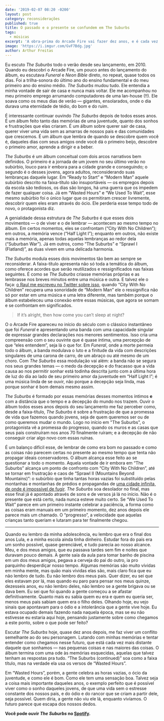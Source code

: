 ```yaml
---
date: '2019-02-07 08:20 -0200'
layout: post
category: reconsiderações
published: true
title: O passado e o presente se confundem em The Suburbs
tags:
  - músicas
excerpt: 'A obra-prima do Arcade Fire vai fazer dez anos, e é cada vez mais essencial.'
image: 'https://i.imgur.com/GvF7Bdg.jpg'
author: Arthur Freitas
---
```

Eu escuto _The Suburbs_ todo o verão desde seu lançamento, em 2010. Quando eu descobri o Arcade Fire, um pouco antes do lançamento do álbum, eu escutava _Funeral_ e _Neon Bible_ direto, no repeat, quase todos os dias. Foi a trilha-sonora do último ano do ensino fundamental e do meu primeiro ano do ensino médio. _The Suburbs_ mudou tudo. Ele entendia a minha vontade de sair de casa e nunca mais voltar. Ele me acompanhou no meu primeiro emprego arrumando computadores de uma lan-house (!!). Ele soava como os meus dias de verão — gigantes, ensolarados, onde o dia durava uma eternidade de tédio, do bom e do ruim.

É interessante continuar ouvindo _The Suburbs_ depois de todos esses anos. É um álbum feito tanto das memórias de uma juventude, quanto dos sonhos e frustrações que elas criaram. É um álbum sobre querer sair de casa, querer viver uma vida sem as amarras de nossos pais e das comunidades que crescemos. É um álbum que lembra de quando se descobre quem você é, daqueles dias com seus amigos onde você dá o primeiro beijo, descobre o primeiro amor, aprende a dirigir e a beber.

_The Suburbs_ é um álbum conceitual com dois arcos narrativos bem definidos. O primeiro é a jornada de um jovem no seu último verão no subúrbio, louco para ir embora para a cidade grande e conseguindo; o segundo é o desses jovens, agora adultos, reconsiderando suas lembranças daquele lugar. Em “Ready to Start” e “Modern Man” aquele subúrbio descrito na faixa-título são insuportáveis — os empregos depois da escola são tediosos, os dias são longos, há uma guerra que os impedem de fazer qualquer coisa. Já em “Wasted Hours” e “We Used To Wait”, esse mesmo subúrbio foi o único lugar que os permitiram crescer livremente, descobrir quem eles eram através do ócio. Ele perderia esse tempo todo de novo, o protagonista diz.

A genialidade dessa estrutura de _The Suburbs_ é que esses dois movimentos — o de viver e o de lembrar — acontecem ao mesmo tempo no álbum. Em certos momentos, eles se confrontam (“City With No Children”); em outros, a memória vence (“Half Light I”); enquanto em outros, não existe mais a memória, apenas todas aquelas lembranças ao redor dela (“Suburban War”). Já em outros, como “The Suburbs” e “Sprawl I (Flatland)”, as duas vivem em uma delicada harmonia.

_The Suburbs_ modula esses dois movimentos tão bem ao sempre se reconsiderar. A faixa-título apresenta não só toda a temática do álbum, como oferece acordes que serão reutilizados e ressignificados nas faixas seguintes. É como se _The Suburbs_ criasse memórias próprias e as lembrasse nos breves minutos entre uma música e outra. E talvez ele o faça: [o Raul me escreveu no Twitter sobre isso](https://twitter.com/raulranma/status/1090650926430519296), quando “City With No Children” recupera uma sonoridade de “Modern Man” ele o ressignifica não só por estar em uma música e uma letra diferente, mas também porque o álbum estabeleceu uma conexão entre essas músicas, que agora se somam e se confrontam em significados.

> If it’s alright, then how come you can’t sleep at night?

O o Arcade Fire apareceu no início do século com o clássico instantâneo que foi _Funeral_ e apresentando uma banda com uma capacidade singular de expressar grandes declarações nos menores sentimentos. Isso cria uma compreensão com o seu ouvinte que é quase íntima, uma percepção de que “eles entendem”, seja lá o que for. Em _Funeral_, onde a morte permeia todo o álbum, a banda modulava o luto e a finitude da vida com descrições singulares de uma carona de carro, de um abraço ou até mesmo de um choro. Com _The Suburbs_ essa modulação vai além: a banda não se segura nos seus grandes temas — o medo da decepção e do fracasso que a vida causa ao nos permitir sonhar está todinha descrita junto com a última hora de luz do dia ao lado de seu primeiro amor da juventude em “Half Light I”; é uma música linda de se ouvir, não porque a decepção seja linda, mas porque sonhar é bom demais mesmo assim.

_The Suburbs_ é formado por essas memórias desses momentos íntimos **e** com a distância que o tempo e a decepção do mundo nos trazem. Ouvir o álbum todos esses anos depois do seu lançamento me faz perceber como, desde a faixa-título, _The Suburbs_ é sobre a frustração de que a promessa de vida que fazemos quando jovens, seja de quem queremos ser ou de como queremos mudar o mundo. Logo no início em "The Suburbs", o protagonista vê a promessa do progresso, quando os muros e as casas que seus pais construíram nos anos 70 finalmente ruíram; e a decepção de não conseguir criar algo novo com essas ruínas.

É um balanço difícil esse, de lembrar de como era bom no passado e como as coisas não parecem certas no presente ao mesmo tempo que tenta não propagar ideais conservadores. O álbum alcança esse feito ao se questionar a todo o momento. Aquela vontade de ir embora em “The Suburbs” alcança um ponto de confronto com “City With No Children”, até se tornar em frustração e caos de “Sprawl II (Mountains Beyond Mountains)”: o subúrbio que tinha tantas horas vazias foi substituído pelas montanhas e montanhas de prédios e propagandas de [uma cidade infinita, de onde é impossível de fugir](https://en.wikipedia.org/wiki/Urban_sprawl). _The Suburbs_ soa desolador no final, mas esse final já é apontado através de sons e de versos já lá no início. Não é o presente que está certo, nada nunca esteve muito certo. Se “We Used To Wait” parece em um primeiro instante celebrar a paciência, a forma como as coisas eram manuais em um primeiro momento, dez anos depois ele parece mais um chamado. O “progresso”, a velocidade que aquelas crianças tanto queriam e lutaram para ter finalmente chegou.

---

Quando eu lembro da minha adolescência, eu lembro que era o final dos anos Lula, e a minha escola ainda tinha dinheiro. Estudar fora do país era um sonho possível, quase gerenciável, e tudo parecia ao nosso alcance. Meu, e dos meus amigos, que eu passava tardes sem fim e noites que duravam pouco demais. A gente saía da aula para tomar banho de piscina em um dos meus amigos, pegava a cerveja do pai do outro, ia pro parquinho desperdiçar nosso tempo. Algumas memórias são muito vívidas em minha mente, mas quão mais vívidas elas são, mais claro fica que eu não lembro de tudo. Eu não lembro dos meus pais. Quer dizer, eu sei que eles estavam por lá, mas quando eu paro para pensar nos meus quinze, dezesseis anos, eu não lembro deles, não lembro se a gente brigava ou se dava bem. Eu sei que foi quando a gente começou a se afastar definitivamente. Quanto mais eu sabia quem eu era e quem eu queria ser, menos meus pais sabiam quem era o filho deles. Olhando hoje, eu vejo sinais que apontavam para o ódio e a intolerância que a gente vive hoje. Eu estava ocupado demais fazendo nada naquela época, mas se eu não estivesse eu estaria aqui hoje, pensando justamente sobre como chegamos a este ponto, sobre o que pode ser feito?

Escutar _The Suburbs_ hoje, quase dez anos depois, me faz viver um conflito semelhante ao do seu personagem. Lutando com minhas memórias e tentar entender como chegamos nesse futuro, que está cada vez mais distante daquele que sonhamos — nas pequenas coisas e nas maiores das coisas. O álbum termina com uma ode às memórias esquecidas, aquelas que talvez tenham as respostas pra tudo. “The Suburbs (continued)” soa como a faixa título, mas na verdade ela usa os versos de “Wasted Hours”.

Em “Wasted Hours”, porém, a gente celebra as horas vazias, o ócio da juventude, e como ele é bom. Como ele tem uma sensação boa. Talvez seja a coisa mais importante daqueles anos, o exemplo perfeito que é possível viver como o sonho daqueles jovens, de que uma vida sem o estresse constante dos nossos pais, e do ódio e do rancor que se criam a partir dele, seja possível. Quem diria, a gente não viu ele lá, enquanto vivíamos. O futuro parece que escapa dos nossos dedos.

**Você pode ouvir _The Suburbs_ no [Spotify](https://open.spotify.com/album/3DrgM5X3yX1JP1liNLAOHI?si=WCVwssbiTfSeS1oMc4ai_A).**
